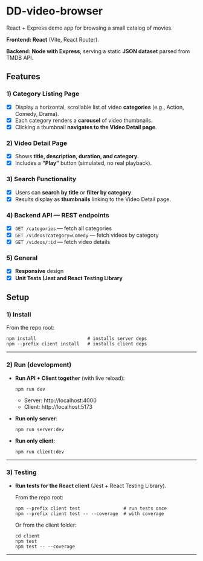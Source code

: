# DD-video-browser

React + Express demo app for browsing a small catalog of movies.

**Frontend: React** (Vite, React Router).

**Backend: Node with Express**, serving a static **JSON dataset** parsed from TMDB API.

## Features

### 1) Category Listing Page

- [x] Display a horizontal, scrollable list of video **categories** (e.g., Action, Comedy, Drama).
- [x] Each category renders a **carousel** of video thumbnails.
- [x] Clicking a thumbnail **navigates to the Video Detail page**.

### 2) Video Detail Page

- [x] Shows **title, description, duration, and category**.
- [x] Includes a **“Play”** button (simulated, no real playback).

### 3) Search Functionality

- [x] Users can **search by title** or **filter by category**.
- [x] Results display as **thumbnails** linking to the Video Detail page.

### 4) Backend API — REST endpoints

- [x] `GET /categories` — fetch all categories
- [x] `GET /videos?category=Comedy` — fetch videos by category
- [x] `GET /videos/:id` — fetch video details

### 5) General

- [x] **Responsive** design
- [x] **Unit Tests (Jest and React Testing Library**

## Setup

### 1) Install

From the repo root:

```
npm install                   # installs server deps
npm --prefix client install   # installs client deps
```

---

### 2) Run (development)

- **Run API + Client together** (with live reload):

  ```
  npm run dev
  ```

  - Server: http://localhost:4000
  - Client: http://localhost:5173

- **Run only server**:

  ```
  npm run server:dev
  ```

- **Run only client**:
  ```
  npm run client:dev
  ```

---

### 3) Testing

- **Run tests for the React client** (Jest + React Testing Library).

  From the repo root:

  ```
  npm --prefix client test                # run tests once
  npm --prefix client test -- --coverage  # with coverage
  ```

  Or from the client folder:

  ```
  cd client
  npm test
  npm test -- --coverage
  ```

---
